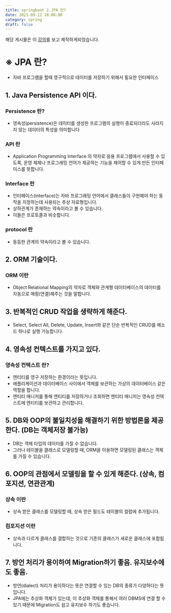 ```yaml
---
title: springboot 2.JPA 란?
date: 2021-09-12 18:00:00
category: spring
draft: false
---
```


해당 게시물은 이 [강의](https://edu.goorm.io/learn/lecture/24604/스프링부트-개념정리)를 보고 제작하게되었습니다.

# ※ JPA 란?

- 자바 프로그램을 할때 영구적으로 데이터를 저장하기 위해서 필요한 인터페이스

## 1. Java Persistence API 이다.

### Persistence 란?

- 영속성(persistence)은 데이터를 생성한 프로그램의 실행이 종료되더라도 사라지지 않는 데이터의 특성을 의미합니다

### API 란

- Application Programming Interface 의 약자로 응용 프로그램에서 사용할 수 있도록, 운영 체제나 프로그래밍 언어가 제공하는 기능을 제어할 수 있게 만든 인터페이스를 뜻합니다.

### Interface 란

- 인터페이스(interface)는 자바 프로그래밍 언어에서 클래스들이 구현해야 하는 동작을 지정하는데 사용되는 추상 자료형입니다.
- 상하관계가 존재하는 약속이라고 볼 수 있습니다.
- 이들은 프로토콜과 비슷합니다.

### protocol 란

- 동등한 관계의 약속이라고 볼 수 있습니다.

## 2. ORM 기술이다.

### ORM 이란

- Object Relational Mapping의 약자로 객체와 관계형 데이터베이스의 데이터를 자동으로 매핑(연결)해주는 것을 말합니다.

## 3. 반복적인 CRUD 작업을 생략하게 해준다.

- Select, Select All, Delete, Update, Insert와 같은 단순 반복적인 CRUD를 메소드 하나로 실행 가능합니다.

## 4. 영속성 컨텍스트를 가지고 있다.

### 영속성 컨텍스트 란?

- 엔티티를 영구 저장하는 환경이라는 뜻입니다.
- 애플리케이션과 데이터베이스 사이에서 객체를 보관하는 가상의 데이터베이스 같은 역할을 합니다.
- 엔티티 매니저를 통해 엔티티를 저장하거나 조회하면 엔티티 매니저는 영속성 컨텍스트에 엔티티를 보관하고 관리합니다.

## 5. DB와 OOP의 불일치성을 해결하기 위한 방법론을 제공한다. (DB는 객체저장 불가능)

- DB는 객체 타입의 데이터를 가질 수 없습니다.
- 그러나 테이블을 클래스로 모델링할 때, ORM을 이용하면 모델링된 클래스는 객체를 가질 수 있습니다.

## 6. OOP의 관점에서 모델링을 할 수 있게 해준다. (상속, 컴포지션, 연관관계)

### 상속 이란

- 상속 받은 클래스를 모델링할 때, 상속 받은 필드도 테이블의 컬럼에 추가됩니다.

### 컴포지션 이란

- 상속과 다르게 클래스를 결합하는 것으로 기존의 클래스가 새로운 클래스에 포함됩니다.

## 7. 방언 처리가 용이하여 Migration하기 좋음. 유지보수에도 좋음.

- 방언(dialect) 처리가 용이하다는 뜻은 연결할 수 있는 DB의 종류가 다양하다는 뜻입니다.
- JPA에는 추상화 객체가 있는데, 이 추상화 객체를 통해서 여러 DBMS에 연결 할 수 있기 때문에 Migration도 쉽고 유지보수 하기도 좋습니다.
